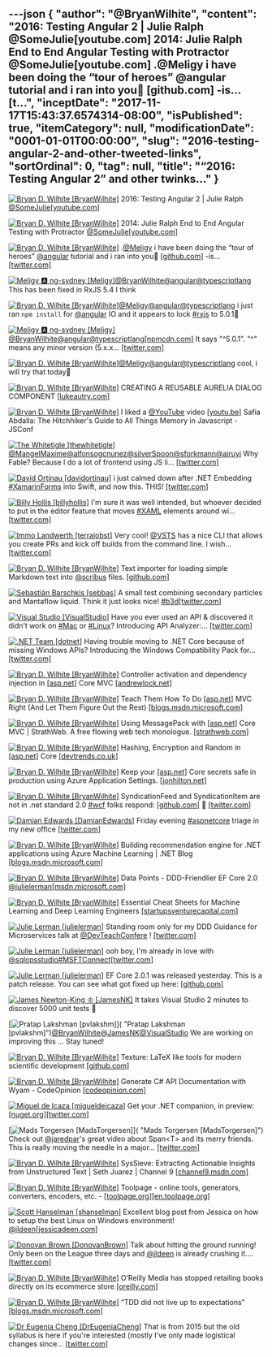 ---json
{
  "author": "@BryanWilhite",
  "content": "2016: Testing Angular 2 | Julie Ralph @SomeJulie[youtube.com] 2014: Julie Ralph End to End Angular Testing with Protractor @SomeJulie[youtube.com] .@Meligy i have been doing the “tour of heroes” @angular tutorial and i ran into you🧐 [github.com] -is… [t...",
  "inceptDate": "2017-11-17T15:43:37.6574314-08:00",
  "isPublished": true,
  "itemCategory": null,
  "modificationDate": "0001-01-01T00:00:00",
  "slug": "2016-testing-angular-2-and-other-tweeted-links",
  "sortOrdinal": 0,
  "tag": null,
  "title": "“2016: Testing Angular 2” and other twinks…"
}
---

[<img alt="Bryan D. Wilhite [BryanWilhite]" src="https://songhay.blob.core.windows.net/shared-social-twitter/BryanWilhite.jpeg">](http://t.co/UNdqV0Z1zz "Bryan D. Wilhite [BryanWilhite]") 2016: Testing Angular 2 | Julie Ralph [@SomeJulie](http://twitter.com/SomeJulie)[[youtube.com]](https://www.youtube.com/watch?v=f493Xf0F2yU)

[<img alt="Bryan D. Wilhite [BryanWilhite]" src="https://songhay.blob.core.windows.net/shared-social-twitter/BryanWilhite.jpeg">](http://t.co/UNdqV0Z1zz "Bryan D. Wilhite [BryanWilhite]") 2014: Julie Ralph End to End Angular Testing with Protractor [@SomeJulie](http://twitter.com/SomeJulie)[[youtube.com]](https://www.youtube.com/watch?v=aQipuiTcn3U)

[<img alt="Bryan D. Wilhite [BryanWilhite]" src="https://songhay.blob.core.windows.net/shared-social-twitter/BryanWilhite.jpeg">](http://t.co/UNdqV0Z1zz "Bryan D. Wilhite [BryanWilhite]") .[@Meligy](http://twitter.com/Meligy) i have been doing the “tour of heroes” [@angular](http://twitter.com/angular) tutorial and i ran into you🧐 [[github.com]](https://github.com/ReactiveX/rxjs/issues/2539) -is… [[twitter.com]](https://twitter.com/i/web/status/921182381305761792)

[<img alt="Meligy 🅰️ ng-sydney [Meligy]" src="https://songhay.blob.core.windows.net/shared-social-twitter/Meligy.jpeg">](https://t.co/l318930X1B "Meligy 🅰️ ng-sydney [Meligy]")[@BryanWilhite](http://twitter.com/BryanWilhite)[@angular](http://twitter.com/angular)[@typescriptlang](http://twitter.com/typescriptlang) This has been fixed in RxJS 5.4 I think 

[<img alt="Bryan D. Wilhite [BryanWilhite]" src="https://songhay.blob.core.windows.net/shared-social-twitter/BryanWilhite.jpeg">](http://t.co/UNdqV0Z1zz "Bryan D. Wilhite [BryanWilhite]")[@Meligy](http://twitter.com/Meligy)[@angular](http://twitter.com/angular)[@typescriptlang](http://twitter.com/typescriptlang) i just ran `npm install` for [@angular](http://twitter.com/angular) IO and it appears to lock [#rxjs](http://twitter.com/search?q=%23rxjs) to 5.0.1🧐 

[<img alt="Meligy 🅰️ ng-sydney [Meligy]" src="https://songhay.blob.core.windows.net/shared-social-twitter/Meligy.jpeg">](https://t.co/l318930X1B "Meligy 🅰️ ng-sydney [Meligy]")[@BryanWilhite](http://twitter.com/BryanWilhite)[@angular](http://twitter.com/angular)[@typescriptlang](http://twitter.com/typescriptlang)[[npmcdn.com]](https://npmcdn.com/@angular/core/package.json) It says "^5.0.1". "^" means any minor version (5.x.x… [[twitter.com]](https://twitter.com/i/web/status/921523947341979648)

[<img alt="Bryan D. Wilhite [BryanWilhite]" src="https://songhay.blob.core.windows.net/shared-social-twitter/BryanWilhite.jpeg">](http://t.co/UNdqV0Z1zz "Bryan D. Wilhite [BryanWilhite]")[@Meligy](http://twitter.com/Meligy)[@angular](http://twitter.com/angular)[@typescriptlang](http://twitter.com/typescriptlang) cool, i will try that today🐢 

[<img alt="Bryan D. Wilhite [BryanWilhite]" src="https://songhay.blob.core.windows.net/shared-social-twitter/BryanWilhite.jpeg">](http://t.co/UNdqV0Z1zz "Bryan D. Wilhite [BryanWilhite]") CREATING A REUSABLE AURELIA DIALOG COMPONENT [[lukeautry.com]](http://lukeautry.com/Blog/creating-a-reusable-aurelia-dialog)

[<img alt="Bryan D. Wilhite [BryanWilhite]" src="https://songhay.blob.core.windows.net/shared-social-twitter/BryanWilhite.jpeg">](http://t.co/UNdqV0Z1zz "Bryan D. Wilhite [BryanWilhite]") I liked a [@YouTube](http://twitter.com/YouTube) video [[youtu.be]](http://youtu.be/AeUCN2lPqL8?a) Safia Abdalla: The Hitchhiker's Guide to All Things Memory in Javascript - JSConf 

[<img alt="The Whitetigle [thewhitetigle]" src="https://songhay.blob.core.windows.net/shared-social-twitter/thewhitetigle.jpg">](https://t.co/PElSyI1vU7 "The Whitetigle [thewhitetigle]")[@MangelMaxime](http://twitter.com/MangelMaxime)[@alfonsogcnunez](http://twitter.com/alfonsogcnunez)[@silverSpoon](http://twitter.com/silverSpoon)[@sforkmann](http://twitter.com/sforkmann)[@airuyi](http://twitter.com/airuyi) Why Fable? Because I do a lot of frontend using JS li… [[twitter.com]](https://twitter.com/i/web/status/930400655252049920)

[<img alt="David Ortinau [davidortinau]" src="https://songhay.blob.core.windows.net/shared-social-twitter/davidortinau.jpg">](http://t.co/oFCEdtb4iJ "David Ortinau [davidortinau]") i just calmed down after .NET Embedding [#XamarinForms](http://twitter.com/search?q=%23XamarinForms) into Swift, and now this. THIS! [[twitter.com]](https://twitter.com/praeclarum/status/930877720946503680)

[<img alt="Billy Hollis [billyhollis]" src="https://songhay.blob.core.windows.net/shared-social-twitter/billyhollis.jpg">](https://t.co/LvJEYRzwk5 "Billy Hollis [billyhollis]") I'm sure it was well intended, but whoever decided to put in the editor feature that moves [#XAML](http://twitter.com/search?q=%23XAML) elements around wi… [[twitter.com]](https://twitter.com/i/web/status/930983273387515905)

[<img alt="Immo Landwerth [terrajobst]" src="https://songhay.blob.core.windows.net/shared-social-twitter/terrajobst.jpg">](https://t.co/pfw9pKc4sL "Immo Landwerth [terrajobst]") Very cool! [@VSTS](http://twitter.com/VSTS) has a nice CLI that allows you create PRs and kick off builds from the command line. I wish… [[twitter.com]](https://twitter.com/i/web/status/931003426778968064)

[<img alt="Bryan D. Wilhite [BryanWilhite]" src="https://songhay.blob.core.windows.net/shared-social-twitter/BryanWilhite.jpeg">](http://t.co/UNdqV0Z1zz "Bryan D. Wilhite [BryanWilhite]") Text importer for loading simple Markdown text into [@scribus](http://twitter.com/scribus) files. [[github.com]](https://github.com/aoloe/scribus-plugin-gettext-markdown)

[<img alt="Sebastián Barschkis [sebbas]" src="https://songhay.blob.core.windows.net/shared-social-twitter/sebbas.jpg">](https://t.co/UgHxfwJdlE "Sebastián Barschkis [sebbas]") A small test combining secondary particles and Mantaflow liquid. Think it just looks nice! [#b3d](http://twitter.com/search?q=%23b3d)[[twitter.com]](https://twitter.com/sebbas/status/930388505406115840/video/1)

[<img alt="Visual Studio [VisualStudio]" src="https://songhay.blob.core.windows.net/shared-social-twitter/VisualStudio.jpg">](http://t.co/OqnL9IGcUY "Visual Studio [VisualStudio]") Have you ever used an API &amp; discovered it didn’t work on [#Mac](http://twitter.com/search?q=%23Mac) or [#Linux](http://twitter.com/search?q=%23Linux)? Introducing API Analyzer:… [[twitter.com]](https://twitter.com/i/web/status/930165879551250432)

[<img alt=".NET Team [dotnet]" src="https://songhay.blob.core.windows.net/shared-social-twitter/dotnet.png">](https://t.co/5DHCeTygAS ".NET Team [dotnet]") Having trouble moving to .NET Core because of missing Windows APIs? Introducing the Windows Compatibility Pack for… [[twitter.com]](https://twitter.com/i/web/status/931205222579318784)

[<img alt="Bryan D. Wilhite [BryanWilhite]" src="https://songhay.blob.core.windows.net/shared-social-twitter/BryanWilhite.jpeg">](http://t.co/UNdqV0Z1zz "Bryan D. Wilhite [BryanWilhite]") Controller activation and dependency injection in [[asp.net]](http://ASP.NET) Core MVC [[andrewlock.net]](https://andrewlock.net/controller-activation-and-dependency-injection-in-asp-net-core-mvc/)

[<img alt="Bryan D. Wilhite [BryanWilhite]" src="https://songhay.blob.core.windows.net/shared-social-twitter/BryanWilhite.jpeg">](http://t.co/UNdqV0Z1zz "Bryan D. Wilhite [BryanWilhite]") Teach Them How To Do [[asp.net]](http://ASP.NET) MVC Right (And Let Them Figure Out the Rest) [[blogs.msdn.microsoft.com]](https://blogs.msdn.microsoft.com/mvpawardprogram/2017/06/27/teaching-asp-net-mvc-right/)

[<img alt="Bryan D. Wilhite [BryanWilhite]" src="https://songhay.blob.core.windows.net/shared-social-twitter/BryanWilhite.jpeg">](http://t.co/UNdqV0Z1zz "Bryan D. Wilhite [BryanWilhite]") Using MessagePack with [[asp.net]](http://ASP.NET) Core MVC | StrathWeb. A free flowing web tech monologue. [[strathweb.com]](https://www.strathweb.com/2017/06/using-messagepack-with-asp-net-core-mvc/)

[<img alt="Bryan D. Wilhite [BryanWilhite]" src="https://songhay.blob.core.windows.net/shared-social-twitter/BryanWilhite.jpeg">](http://t.co/UNdqV0Z1zz "Bryan D. Wilhite [BryanWilhite]") Hashing, Encryption and Random in [[asp.net]](http://ASP.NET) Core [[devtrends.co.uk]](https://www.devtrends.co.uk/blog/hashing-encryption-and-random-in-asp.net-core)

[<img alt="Bryan D. Wilhite [BryanWilhite]" src="https://songhay.blob.core.windows.net/shared-social-twitter/BryanWilhite.jpeg">](http://t.co/UNdqV0Z1zz "Bryan D. Wilhite [BryanWilhite]") Keep your [[asp.net]](http://ASP.NET) Core secrets safe in production using Azure Application Settings. [[jonhilton.net]](https://jonhilton.net/2017/06/28/keep-your-asp-net-core-secrets-safe-in-production-using-azure-application-settings/)

[<img alt="Bryan D. Wilhite [BryanWilhite]" src="https://songhay.blob.core.windows.net/shared-social-twitter/BryanWilhite.jpeg">](http://t.co/UNdqV0Z1zz "Bryan D. Wilhite [BryanWilhite]") SyndicationFeed and SyndicationItem are not in .net standard 2.0 [#wcf](http://twitter.com/search?q=%23wcf) folks respond: [[github.com]](https://github.com/dotnet/wcf/issues/2098) 🤠 [[twitter.com]](https://twitter.com/BryanWilhite/status/921481617570283520/photo/1)

[<img alt="Damian Edwards [DamianEdwards]" src="https://songhay.blob.core.windows.net/shared-social-twitter/DamianEdwards.jpg">](http://t.co/u0gR38Ls9c "Damian Edwards [DamianEdwards]") Friday evening [#aspnetcore](http://twitter.com/search?q=%23aspnetcore) triage in my new office [[twitter.com]](https://twitter.com/DamianEdwards/status/921537272972902400/photo/1)

[<img alt="Bryan D. Wilhite [BryanWilhite]" src="https://songhay.blob.core.windows.net/shared-social-twitter/BryanWilhite.jpeg">](http://t.co/UNdqV0Z1zz "Bryan D. Wilhite [BryanWilhite]") Building recommendation engine for .NET applications using Azure Machine Learning | .NET Blog [[blogs.msdn.microsoft.com]](https://blogs.msdn.microsoft.com/dotnet/2017/06/26/dot-net-recommendation-system-for-net-applications-using-azure-machine-learning/)

[<img alt="Bryan D. Wilhite [BryanWilhite]" src="https://songhay.blob.core.windows.net/shared-social-twitter/BryanWilhite.jpeg">](http://t.co/UNdqV0Z1zz "Bryan D. Wilhite [BryanWilhite]") Data Points - DDD-Friendlier EF Core 2.0 [@julielerman](http://twitter.com/julielerman)[[msdn.microsoft.com]](https://msdn.microsoft.com/magazine/mt842503)

[<img alt="Bryan D. Wilhite [BryanWilhite]" src="https://songhay.blob.core.windows.net/shared-social-twitter/BryanWilhite.jpeg">](http://t.co/UNdqV0Z1zz "Bryan D. Wilhite [BryanWilhite]") Essential Cheat Sheets for Machine Learning and Deep Learning Engineers [[startupsventurecapital.com]](https://startupsventurecapital.com/essential-cheat-sheets-for-machine-learning-and-deep-learning-researchers-efb6a8ebd2e5)

[<img alt="Julie Lerman [julielerman]" src="https://songhay.blob.core.windows.net/shared-social-twitter/julielerman.jpeg">](https://t.co/gBUhMI3y8i "Julie Lerman [julielerman]") Standing room only for my DDD Guidance for Microservices talk at [@DevTeachConfere](http://twitter.com/DevTeachConfere) ! [[twitter.com]](https://twitter.com/julielerman/status/882946690612944897/photo/1)

[<img alt="Julie Lerman [julielerman]" src="https://songhay.blob.core.windows.net/shared-social-twitter/julielerman.jpeg">](https://t.co/gBUhMI3y8i "Julie Lerman [julielerman]") ooh boy, I'm already in love with [@sqlopsstudio](http://twitter.com/sqlopsstudio)[#MSFTConnect](http://twitter.com/search?q=%23MSFTConnect)[[twitter.com]](https://twitter.com/julielerman/status/930838692427714560/photo/1)

[<img alt="Julie Lerman [julielerman]" src="https://songhay.blob.core.windows.net/shared-social-twitter/julielerman.jpeg">](https://t.co/gBUhMI3y8i "Julie Lerman [julielerman]") EF Core 2.0.1 was released yesterday. This is a patch release. You can see what got fixed up here: [[github.com]](https://github.com/aspnet/EntityFrameworkCore/releases)

[<img alt="James Newton-King ♔ [JamesNK]" src="https://songhay.blob.core.windows.net/shared-social-twitter/JamesNK.jpeg">](http://t.co/NT5azIWwVG "James Newton-King ♔ [JamesNK]") It takes Visual Studio 2 minutes to discover 5000 unit tests 🤔 

[<img alt="Pratap Lakshman [pvlakshm]" src="https://songhay.blob.core.windows.net/shared-social-twitter/pvlakshm.jpeg">]( "Pratap Lakshman [pvlakshm]")[@BryanWilhite](http://twitter.com/BryanWilhite)[@JamesNK](http://twitter.com/JamesNK)[@VisualStudio](http://twitter.com/VisualStudio) We are working on improving this ... Stay tuned! 

[<img alt="Bryan D. Wilhite [BryanWilhite]" src="https://songhay.blob.core.windows.net/shared-social-twitter/BryanWilhite.jpeg">](http://t.co/UNdqV0Z1zz "Bryan D. Wilhite [BryanWilhite]") Texture: LaTeX like tools for modern scientific development [[github.com]](https://github.com/substance/texture)

[<img alt="Bryan D. Wilhite [BryanWilhite]" src="https://songhay.blob.core.windows.net/shared-social-twitter/BryanWilhite.jpeg">](http://t.co/UNdqV0Z1zz "Bryan D. Wilhite [BryanWilhite]") Generate C# API Documentation with Wyam - CodeOpinion [[codeopinion.com]](https://codeopinion.com/generating-c-api-documentation-with-wyam/)

[<img alt="Miguel de Icaza [migueldeicaza]" src="https://songhay.blob.core.windows.net/shared-social-twitter/migueldeicaza.png">](https://t.co/W8ndBXhQVx "Miguel de Icaza [migueldeicaza]") Get your .NET companion, in preview: [[nuget.org]](https://www.nuget.org/packages/TensorFlowSharp/1.4.0-pre1)[[twitter.com]](https://twitter.com/tensorflow/status/927980850658136064)

[<img alt="Mads Torgersen [MadsTorgersen]" src="https://songhay.blob.core.windows.net/shared-social-twitter/MadsTorgersen.jpeg">]( "Mads Torgersen [MadsTorgersen]") Check out [@jaredpar](http://twitter.com/jaredpar)'s great video about Span&lt;T&gt; and its merry friends. This is really moving the needle in a major… [[twitter.com]](https://twitter.com/i/web/status/930891929708937217)

[<img alt="Bryan D. Wilhite [BryanWilhite]" src="https://songhay.blob.core.windows.net/shared-social-twitter/BryanWilhite.jpeg">](http://t.co/UNdqV0Z1zz "Bryan D. Wilhite [BryanWilhite]") SysSieve: Extracting Actionable Insights from Unstructured Text | Seth Juarez | Channel 9 [[channel9.msdn.com]](https://channel9.msdn.com/Blogs/Seth-Juarez/SysSieve-Extracting-Actionable-Insights-from-Unstructured-Text)

[<img alt="Bryan D. Wilhite [BryanWilhite]" src="https://songhay.blob.core.windows.net/shared-social-twitter/BryanWilhite.jpeg">](http://t.co/UNdqV0Z1zz "Bryan D. Wilhite [BryanWilhite]") Toolpage - online tools, generators, converters, encoders, etc. - [[toolpage.org]](http://toolpage.org)[[en.toolpage.org]](https://en.toolpage.org/)

[<img alt="Scott Hanselman [shanselman]" src="https://songhay.blob.core.windows.net/shared-social-twitter/shanselman.jpeg">](https://t.co/KWE5X1BBOh "Scott Hanselman [shanselman]") Excellent blog post from Jessica on how to setup the best Linux on Windows environment! [@jldeen](http://twitter.com/jldeen)[[jessicadeen.com]](http://jessicadeen.com/tech/microsoft/badass-terminal-fcu-wsl-edition-oh-my-zsh-powerlevel9k-tmux-and-more/)

[<img alt="Donovan Brown [DonovanBrown]" src="https://songhay.blob.core.windows.net/shared-social-twitter/DonovanBrown.jpg">](https://t.co/jxoYdoS05R "Donovan Brown [DonovanBrown]") Talk about hitting the ground running! Only been on the League three days and [@jldeen](http://twitter.com/jldeen) is already crushing it.… [[twitter.com]](https://twitter.com/i/web/status/930915005016535043)

[<img alt="Bryan D. Wilhite [BryanWilhite]" src="https://songhay.blob.core.windows.net/shared-social-twitter/BryanWilhite.jpeg">](http://t.co/UNdqV0Z1zz "Bryan D. Wilhite [BryanWilhite]") O’Reilly Media has stopped retailing books directly on its ecommerce store [[oreilly.com]](https://www.oreilly.com/ideas/were-reinventing-too)

[<img alt="Bryan D. Wilhite [BryanWilhite]" src="https://songhay.blob.core.windows.net/shared-social-twitter/BryanWilhite.jpeg">](http://t.co/UNdqV0Z1zz "Bryan D. Wilhite [BryanWilhite]") “TDD did not live up to expectations” [[blogs.msdn.microsoft.com]](https://blogs.msdn.microsoft.com/ericgu/2017/06/22/notdd/)

[<img alt="Dr Eugenia Cheng [DrEugeniaCheng]" src="https://songhay.blob.core.windows.net/shared-social-twitter/DrEugeniaCheng.jpg">](https://t.co/BeGgL3K58R "Dr Eugenia Cheng [DrEugeniaCheng]") That is from 2015 but the old syllabus is here if you're interested (mostly I've only made logistical changes since… [[twitter.com]](https://twitter.com/i/web/status/931256981075185664)
